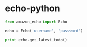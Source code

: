 # echo-python
```py
from amazon_echo import Echo

echo = Echo('username', 'password')

print echo.get_latest_todo()
```
